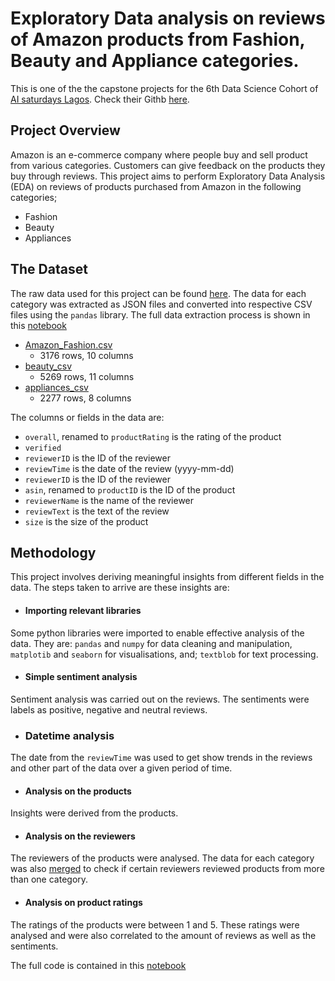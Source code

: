 # Exploratory Data analysis on reviews of Amazon products from Fashion, Beauty and Appliance categories.

This is one of the the capstone projects for the 6th Data Science Cohort of <a href="https://www.aisaturdayslagos.com/" target="_blank">AI saturdays Lagos</a>. Check their Githb [here](https://github.com/AISaturdaysLagos).


## Project Overview
Amazon is an e-commerce company where people buy and sell product from various categories. Customers can give feedback on the products they buy through reviews. This project aims to perform Exploratory Data Analysis (EDA) on reviews of products purchased from Amazon in the following categories;
* Fashion
* Beauty             
* Appliances


## The Dataset
The raw data used for this project can be found [here](https://nijianmo.github.io/amazon/index.html). 
The data for each category was extracted as JSON files and converted into respective CSV files using the `pandas` library. The full data extraction process is shown in this [notebook](https://github.com/ahmadbashorun/AI6-amazon-reviews-EDA-project/blob/main/Data%20extraction/Data_extraction.ipynb)
- [Amazon_Fashion.csv](https://github.com/ahmadbashorun/AI6-amazon-reviews-EDA-project/blob/main/Amazon_Fashio.csv)
    - 3176 rows, 10 columns
- [beauty_csv](https://github.com/ahmadbashorun/AI6-amazon-reviews-EDA-project/blob/main/beauty.csv)
    - 5269 rows, 11 columns
- [appliances_csv](https://github.com/ahmadbashorun/AI6-amazon-reviews-EDA-project/blob/main/appliances.csv)
    - 2277 rows, 8 columns
 
The columns or fields in the data are:
- `overall`, renamed to `productRating` is the rating of the product
- `verified`  
- `reviewerID` is the ID of the reviewer
- `reviewTime` is the date of the review (yyyy-mm-dd)
- `reviewerID` is the ID of the reviewer
- `asin`, renamed to `productID` is the ID of the product
- `reviewerName` is the name of the reviewer
- `reviewText` is the text of the review
- `size` is the size of the product


## Methodology
This project involves deriving meaningful insights from different fields in the data. The steps taken to arrive are these insights are:
- #### Importing relevant libraries
Some python libraries were imported to enable effective analysis of the data. They are: `pandas` and `numpy` for data cleaning and manipulation, `matplotib` and `seaborn` for visualisations, and; `textblob` for text processing.
- #### Simple sentiment analysis
Sentiment analysis was carried out on the reviews. The sentiments were labels as positive, negative and neutral reviews.
- ### Datetime analysis 
The date from the `reviewTime` was used to get show trends in the reviews and other part of the data over a given period of time.
- #### Analysis on the products
Insights were derived from the products.
- #### Analysis on the reviewers
The reviewers of the products were analysed. The data for each category was also [merged](https://github.com/ahmadbashorun/AI6-amazon-reviews-EDA-project/blob/main/Merged%20data.ipynb) to check if certain reviewers reviewed products from more than one category.
- #### Analysis on product ratings
The ratings of the products were between 1 and 5. These ratings were analysed and were also correlated to the amount of reviews as well as the sentiments.






The full code is contained in this [notebook](https://github.com/ahmadbashorun/AI6-amazon-reviews-EDA-project/blob/main/Exploratory-data-analysis.ipynb)




